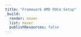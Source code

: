 ```yaml
---
title: "Framework AMD ROCm Setup"
_build:
  render: never
  list: never
  publishResources: false
---
```

